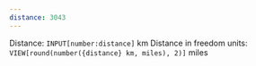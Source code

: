 ```yaml
---
distance: 3043
---
```

Distance: `INPUT[number:distance]` km
Distance in freedom units: `VIEW[round(number({distance} km, miles), 2)]` miles
